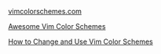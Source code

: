 [vimcolorschemes.com](https://vimcolorschemes.com/)

[Awesome Vim Color Schemes](https://github.com/rafi/awesome-vim-colorschemes)

[How to Change and Use Vim Color Schemes](https://phoenixnap.com/kb/vim-color-schemes)